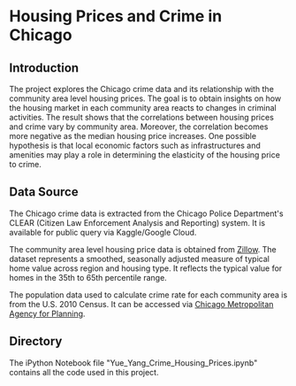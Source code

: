 # Housing Prices and Crime in Chicago

## Introduction
The project explores the Chicago crime data and its relationship with the community area level housing prices. The goal is to obtain insights on how the housing market in each community area reacts to changes in criminal activities. The result shows that the correlations between housing prices and crime vary by community area. Moreover, the correlation becomes more negative as the median housing price increases. One possible hypothesis is that local economic factors such as infrastructures and amenities may play a role in determining the elasticity of the housing price to crime.

## Data Source
The Chicago crime data is extracted from the Chicago Police Department's CLEAR (Citizen Law Enforcement Analysis and Reporting) system. It is available for public query via Kaggle/Google Cloud.

The community area level housing price data is obtained from [Zillow](https://www.zillow.com/research/data/). The dataset represents a smoothed, seasonally adjusted measure of typical home value across region and housing type. It reflects the typical value for homes in the 35th to 65th percentile range.

The population data used to calculate crime rate for each community area is from the U.S. 2010 Census. It can be accessed via [Chicago Metropolitan Agency for Planning](https://datahub.cmap.illinois.gov/dataset/2010-census-data-summarized-to-chicago-community-areas).

## Directory
The iPython Notebook file "Yue_Yang_Crime_Housing_Prices.ipynb" contains all the code used in this project. 
